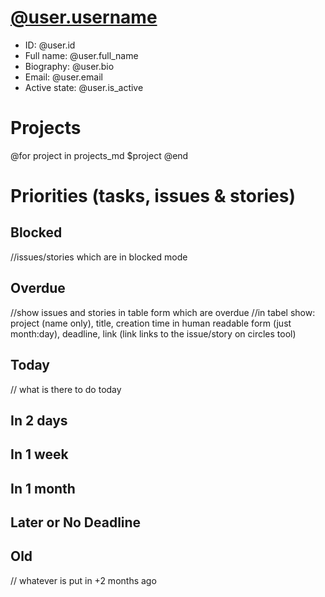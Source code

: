 # [@user.username](@url/profile/@user.username)

- ID: @user.id
- Full name: @user.full_name
- Biography: @user.bio
- Email: @user.email
- Active state: @user.is_active


# Projects

@for project in projects_md
$project
@end

# Priorities (tasks, issues & stories)

## Blocked

//issues/stories which are in blocked mode

## Overdue 

//show issues and stories in table form which are overdue
//in tabel show: project (name only), title, creation time in human readable form (just month:day), deadline, link (link links to the issue/story on circles tool)

## Today

// what is there to do today

## In 2 days

## In 1 week

## In 1 month

## Later or No Deadline

## Old

// whatever is put in +2 months ago




